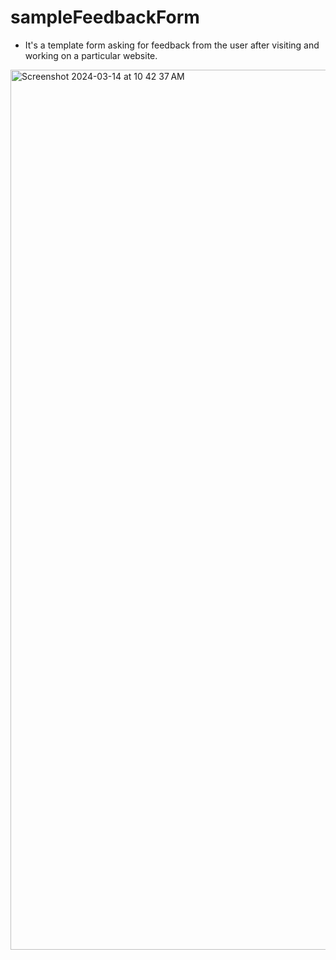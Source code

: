 # sampleFeedbackForm

- It's a template form asking for feedback from the user after visiting and working on a particular website.


<img width="1408" alt="Screenshot 2024-03-14 at 10 42 37 AM" src="https://github.com/Deba951/sampleFeedbackForm/assets/83878346/403d283b-b720-4f25-b954-0b84f442bb08">
